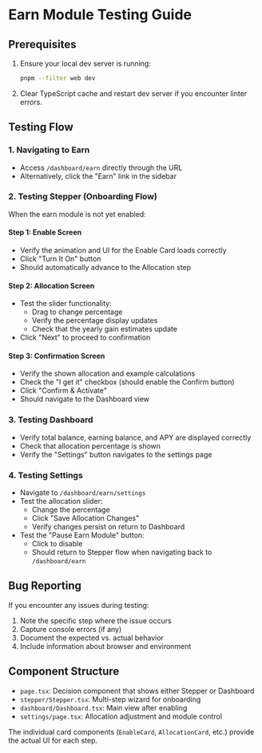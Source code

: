 # Earn Module Testing Guide

## Prerequisites

1. Ensure your local dev server is running:
   ```bash
   pnpm --filter web dev
   ```

2. Clear TypeScript cache and restart dev server if you encounter linter errors.

## Testing Flow

### 1. Navigating to Earn

- Access `/dashboard/earn` directly through the URL
- Alternatively, click the "Earn" link in the sidebar

### 2. Testing Stepper (Onboarding Flow)

When the earn module is not yet enabled:

#### Step 1: Enable Screen
- Verify the animation and UI for the Enable Card loads correctly
- Click "Turn It On" button
- Should automatically advance to the Allocation step

#### Step 2: Allocation Screen
- Test the slider functionality:
  - Drag to change percentage
  - Verify the percentage display updates
  - Check that the yearly gain estimates update
- Click "Next" to proceed to confirmation

#### Step 3: Confirmation Screen
- Verify the shown allocation and example calculations
- Check the "I get it" checkbox (should enable the Confirm button)
- Click "Confirm & Activate"
- Should navigate to the Dashboard view

### 3. Testing Dashboard

- Verify total balance, earning balance, and APY are displayed correctly
- Check that allocation percentage is shown
- Verify the "Settings" button navigates to the settings page

### 4. Testing Settings

- Navigate to `/dashboard/earn/settings`
- Test the allocation slider:
  - Change the percentage
  - Click "Save Allocation Changes"
  - Verify changes persist on return to Dashboard
- Test the "Pause Earn Module" button:
  - Click to disable
  - Should return to Stepper flow when navigating back to `/dashboard/earn`

## Bug Reporting

If you encounter any issues during testing:

1. Note the specific step where the issue occurs
2. Capture console errors (if any)
3. Document the expected vs. actual behavior
4. Include information about browser and environment

## Component Structure

- `page.tsx`: Decision component that shows either Stepper or Dashboard
- `stepper/Stepper.tsx`: Multi-step wizard for onboarding
- `dashboard/Dashboard.tsx`: Main view after enabling
- `settings/page.tsx`: Allocation adjustment and module control

The individual card components (`EnableCard`, `AllocationCard`, etc.) provide the actual UI for each step. 